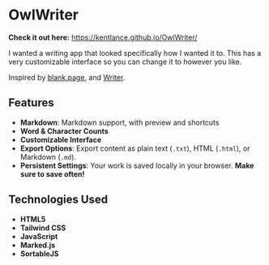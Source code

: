 # OwlWriter

**Check it out here:** https://kentlance.github.io/OwlWriter/

I wanted a writing app that looked specifically how I wanted it to. This has a very customizable interface so you can change it to however you like.

Inspired by <a href="https://blank.page/"  >blank.page</a>, and <a href="https://www.gibney.org/writer"  >Writer</a>.

## Features

- **Markdown**: Markdown support, with preview and shortcuts
- **Word & Character Counts**
- **Customizable Interface**
- **Export Options**: Export content as plain text (`.txt`), HTML (`.html`), or Markdown (`.md`).
- **Persistent Settings**: Your work is saved locally in your browser. **Make  sure to save often!**

## Technologies Used

- **HTML5**
- **Tailwind CSS**
- **JavaScript**
- **Marked.js**
- **SortableJS**
